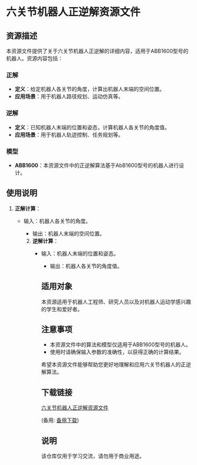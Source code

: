 # 六关节机器人正逆解资源文件

## 资源描述

本资源文件提供了关于六关节机器人正逆解的详细内容，适用于ABB1600型号的机器人。资源内容包括：

### 正解
- **定义**：给定机器人各关节的角度，计算出机器人末端的空间位置。
- **应用场景**：用于机器人路径规划、运动仿真等。

### 逆解
- **定义**：已知机器人末端的位置和姿态，计算机器人各关节的角度值。
- **应用场景**：用于机器人轨迹控制、任务规划等。

### 模型
- **ABB1600**：本资源文件中的正逆解算法基于AbB1600型号的机器人进行设计。

## 使用说明

1. **正解计算**：
   - 输入：机器人各关节的角度。
      - 输出：机器人末端的空间位置。

      2. **逆解计算**：
         - 输入：机器人末端的位置和姿态。
            - 输出：机器人各关节的角度值。

            ## 适用对象

            本资源适用于机器人工程师、研究人员以及对机器人运动学感兴趣的学生和爱好者。

            ## 注意事项

            - 本资源文件中的算法和模型仅适用于ABB1600型号的机器人。
            - 使用时请确保输入参数的准确性，以获得正确的计算结果。

            希望本资源文件能够帮助您更好地理解和应用六关节机器人的正逆解算法。

            ## 下载链接
            [六关节机器人正逆解资源文件](https://pan.quark.cn/s/fc2475d1e2b3) 

            (备用: [备用下载](https://pan.baidu.com/s/12eNqhtdimTgLDLANL-oYxw?pwd=1234))

            ## 说明

            该仓库仅用于学习交流，请勿用于商业用途。
